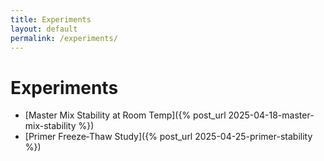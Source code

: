 ```yaml
---
title: Experiments
layout: default
permalink: /experiments/
---
```


# Experiments

- [Master Mix Stability at Room Temp]({% post_url 2025-04-18-master-mix-stability %})
- [Primer Freeze‑Thaw Study]({% post_url 2025-04-25-primer-stability %})
